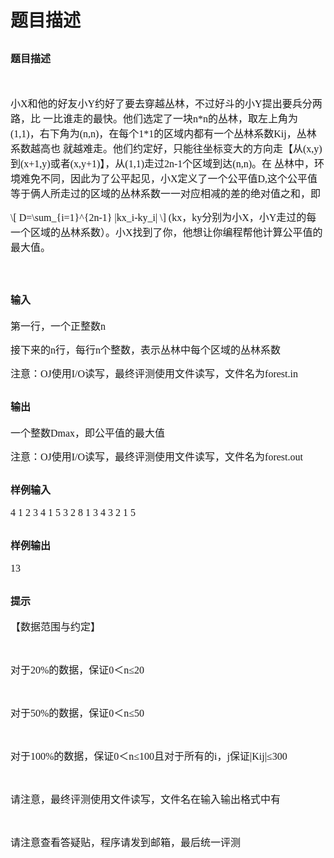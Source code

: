 # 题目描述


<h2>
	<span style="font-family:Microsoft YaHei;font-size:16px;">题目描述</span> 
</h2>
<p>
	<br/>
</p>
<p>
	<span style="font-family:Microsoft YaHei;font-size:16px;">小X和他的好友小Y约好了要去穿越丛林，不过好斗的小Y提出要兵分两路，比
一比谁走的最快。他们选定了一块n*n的丛林，取左上角为(1,1)，右下角为(n,n)，在每个1*1的区域内都有一个丛林系数Kij，丛林系数越高也
就越难走。他们约定好，只能往坐标变大的方向走【从(x,y)到(x+1,y)或者(x,y+1)】，从(1,1)走过2n-1个区域到达(n,n)。在
丛林中，环境难免不同，因此为了公平起见，小X定义了一个公平值D,这个公平值等于俩人所走过的区域的丛林系数一一对应相减的差的绝对值之和，即</span> 
</p>
<p>
	<span style="font-family:Microsoft YaHei;font-size:16px;">\[ D=\sum_{i=1}^{2n-1} |kx_i-ky_i| \]</span> <span style="font-family:&#39;Microsoft YaHei&#39;;font-size:16px;">(kx，ky分别为小X，小Y走过的每一个区域的丛林系数）。小X找到了你，他想让你编程帮他计算公平值的最大值。</span> 
</p>
<p>
	<br/>
</p>
<h2>
	<span style="font-family:Microsoft YaHei;font-size:16px;">输入</span> 
</h2>
<div>
	<p>
		<span style="font-family:Microsoft YaHei;font-size:16px;">第一行，一个正整数n</span> 
	</p>
	<p>
		<span style="font-family:Microsoft YaHei;font-size:16px;">接下来的n行，每行n个整数，表示丛林中每个区域的丛林系数</span> 
	</p>
	<p>
		<span style="font-family:Microsoft YaHei;font-size:16px;">注意：OJ使用I/O读写，最终评测使用文件读写，文件名为forest.in</span> 
	</p>
</div>
<h2>
	<span style="font-family:Microsoft YaHei;font-size:16px;">输出</span> 
</h2>
<div>
	<p>
		<span style="font-family:Microsoft YaHei;font-size:16px;">一个整数Dmax，即公平值的最大值</span> 
	</p>
	<p>
		<span style="font-family:Microsoft YaHei;font-size:16px;">注意：OJ使用I/O读写，最终评测使用文件读写，文件名为forest.out</span> 
	</p>
</div>
<h2>
	<span style="font-family:Microsoft YaHei;font-size:16px;">样例输入</span> 
</h2>
<div>
	<span style="font-family:Microsoft YaHei;font-size:16px;">4
1 2 3 4
1 5 3 2
8 1 3 4
3 2 1 5</span> 
</div>
<h2>
	<span style="font-family:Microsoft YaHei;font-size:16px;">样例输出</span> 
</h2>
<div>
	<span style="font-family:Microsoft YaHei;font-size:16px;">13</span> 
</div>
<h2>
	<span style="font-family:Microsoft YaHei;font-size:16px;">提示</span> 
</h2>
<p>
	<span style="font-family:Microsoft YaHei;font-size:16px;">【数据范围与约定】</span> 
</p>
<br/>
<p>
	<span style="font-family:Microsoft YaHei;font-size:16px;">对于20%的数据，保证0＜n≤20</span> 
</p>
<br/>
<p>
	<span style="font-family:Microsoft YaHei;font-size:16px;">对于50%的数据，保证0＜n≤50</span> 
</p>
<br/>
<p>
	<span style="font-family:Microsoft YaHei;font-size:16px;">对于100%的数据，保证0＜n≤100且对于所有的i，j保证|Kij|≤300</span> 
</p>
<br/>
<p>
	<span style="font-family:Microsoft YaHei;font-size:16px;">请注意，最终评测使用文件读写，文件名在输入输出格式中有</span> 
</p>
<br/>
<p>
	<span style="font-family:Microsoft YaHei;font-size:16px;">请注意查看答疑贴，程序请发到邮箱，最后统一评测</span> 
</p>
